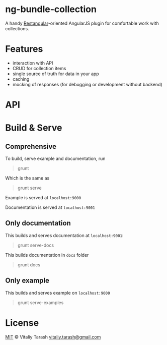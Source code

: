 # ng-bundle-collection

A handy [Restangular](https://github.com/mgonto/restangular)-oriented AngularJS plugin for comfortable work with collections.

# Features

- interaction with API
- CRUD for collection items
- single source of truth for data in your app
- caching
- mocking of responses (for debugging or development without backend)

# API

# Build & Serve
## Comprehensive
To build, serve example and documentation, run

> grunt

Which is the same as

> grunt serve

Example is served at `localhost:9000`

Documentation is served at `localhost:9001`

## Only documentation

This builds and serves documentation at `localhost:9001`:

> grunt serve-docs

This builds documentation in `docs` folder

> grunt docs

## Only example

This builds and serves example on `localhost:9000`

> grunt serve-examples

# License

[MIT](http://opensource.org/licenses/MIT) © Vitaliy Tarash <vitaliy.tarash@gmail.com>